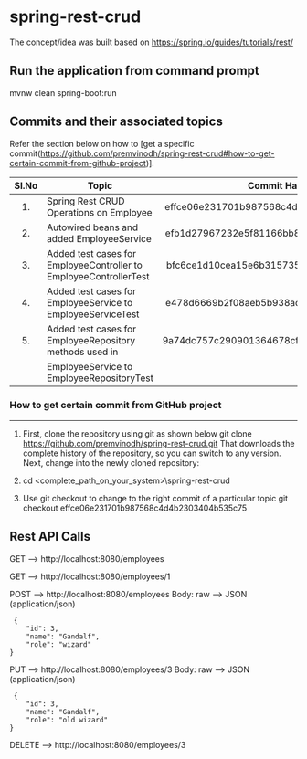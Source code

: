 <!-- 
	https://docs.github.com/en/github/writing-on-github/getting-started-with-writing-and-formatting-on-github/basic-writing-and-formatting-syntax#hiding-content-with-comments 
	https://github.com/adam-p/markdown-here/wiki/Markdown-Cheatsheet#tables
-->
# spring-rest-crud
The concept/idea was built based on https://spring.io/guides/tutorials/rest/

Run the application from command prompt
---------------------------------------
mvnw clean spring-boot:run

Commits and their associated topics 
-----------------------------------
Refer the section below on how to [get a specific commit(https://github.com/premvinodh/spring-rest-crud#how-to-get-certain-commit-from-github-project)].

| Sl.No		| Topic                                       							| Commit Hash           								|
|:---------:|-----------------------------------------------------------------------|:-----------------------------------------------------:|
| 	1.		| Spring Rest CRUD Operations on Employee								| effce06e231701b987568c4d4b2303404b535c75				|
| 	2.		| Autowired beans and added EmployeeService								| efb1d27967232e5f81166bb8d0dac323ce1c0596				|
| 	3.		| Added test cases for EmployeeController to EmployeeControllerTest		| bfc6ce1d10cea15e6b3157356a77550bcd5354af				|
| 	4.		| Added test cases for EmployeeService to EmployeeServiceTest			| e478d6669b2f08aeb5b938aceeeb49ad899bc6dd				|
| 	5.		| Added test cases for EmployeeRepository methods used in 				| 9a74dc757c290901364678cf3552161433b58768				|
| 			| EmployeeService to EmployeeRepositoryTest 							| 														|

### How to get certain commit from GitHub project
------------------------------------------------
1. First, clone the repository using git as shown below
git clone https://github.com/premvinodh/spring-rest-crud.git
That downloads the complete history of the repository, so you can switch to any version. Next, change into the newly cloned repository:

2. cd <complete_path_on_your_system>\spring-rest-crud

3. Use git checkout <COMMIT> to change to the right commit of a particular topic
git checkout effce06e231701b987568c4d4b2303404b535c75

Rest API Calls
--------------
GET --> http://localhost:8080/employees

GET --> http://localhost:8080/employees/1

POST --> http://localhost:8080/employees
	Body: raw --> JSON (application/json)
	
	 {
        "id": 3,
        "name": "Gandalf",
        "role": "wizard"
 	}
 	
PUT --> http://localhost:8080/employees/3
	Body: raw --> JSON (application/json)
	
	 {
        "id": 3,
        "name": "Gandalf",
        "role": "old wizard"
 	} 	
 	
DELETE --> http://localhost:8080/employees/3 	